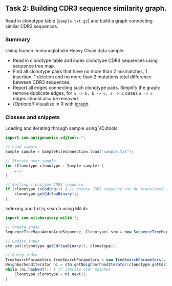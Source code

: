 ## Task 2: Building CDR3 sequence similarity graph.

Read in clonotype table (``sample.txt.gz``) and build a graph connecting similar CDR3 sequences.

### Summary

Using human Immunoglobulin Heavy Chain data sample:

* Read in clonotype table and index clonotype CDR3 sequences using sequence tree map.
* Find all clonotype pairs that have no more than 2 mismatches, 1 insertion, 1 deletion and no more than 2 mutations total difference between CDR3 sequences.
* Report all edges connecting such clonotype pairs. Simplify the graph: remove duplicate edges, for ``a -> b, b -> c, a -> c`` cases ``a -> c`` edges should also be removed.
* *(Optional)* Visualize in R with [igraph](https://cran.r-project.org/web/packages/igraph/index.html).

### Classes and snippets

Loading and iterating through sample using VDJtools:

```java
import com.antigenomics.vdjtools.*;

// Load sample
Sample sample = SampleFileConnection.load("sample.txt");

// Iterate over sample
for (Clonotype clonotype : Sample sample) {
	...
}

// Getting clonotype CDR3 sequence
if (clonotype.isCoding()) { // ensure CDR3 sequence can be translated (!)
	clonotype.getCdr3aaBinary();
} 
```

Indexing and fuzzy search using MiLib:

```java
import com.milaboratory.milib.*;

// Create index
SequenceTreeMap<AminoAcidSequence, Clonotype> stm = new SequenceTreeMap(AminoAcidSequence.ALPHABET);

// Update index
stm.put(clonotype.getCdr3aaBinary(), clonotype);

// Query index
TreeSearchParameters treeSearchParameters = new TreeSearchParameters(...) // set the number of matches, etc for fuzzy search
NeighborhoodIterator ni = stm.getNeighborhoodIterator(clonotype.getCdr3aaBinary(), treeSearchParameters);
while (ni.hasNext()) { // iterate over matches
    Clonotype clonotype = ni.next();
}
```